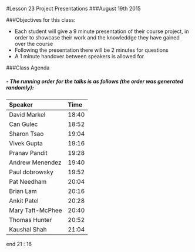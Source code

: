#Lesson 23 Project Presentations
###August 19th 2015

###Objectives for this class:
 * Each student will give a 9 minute presentation of their course project, in order to showcase their work and the knowleddge they have gained over the course
 * Following the presentation there will be 2 minutes for questions
 * A 1 minute handover between speakers is allowed for
 
###Class Agenda
##### - The running order for the talks is as follows (the order was generated randomly):

| Speaker          | Time             | 
| :----------------|:-----------------|
|David Markel      |    18:40         |
|Can Gulec         |    18:52         |
|Sharon Tsao       |    19:04         |
|Vivek Gupta       |    19:16         |
|Pranav Pandit     |    19:28         |
|Andrew Menendez   |    19:40         |
|Paul dobrowsky    |    19:52         |
|Pat Needham       |    20:04         |
|Brian  Lam        |    20:16         |
|Ankit Patel       |    20:28         |
|Mary Taft-McPhee  |    20:40         |
|Thomas Hunter     |    20:52         |
|Kaushal Shah      |    21:04         |
end 21 : 16
 
